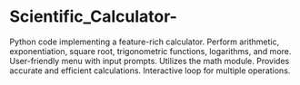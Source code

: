 # Scientific_Calculator-
Python code implementing a feature-rich calculator. Perform arithmetic, exponentiation, square root, trigonometric functions, logarithms, and more. User-friendly menu with input prompts. Utilizes the math module. Provides accurate and efficient calculations. Interactive loop for multiple operations.
